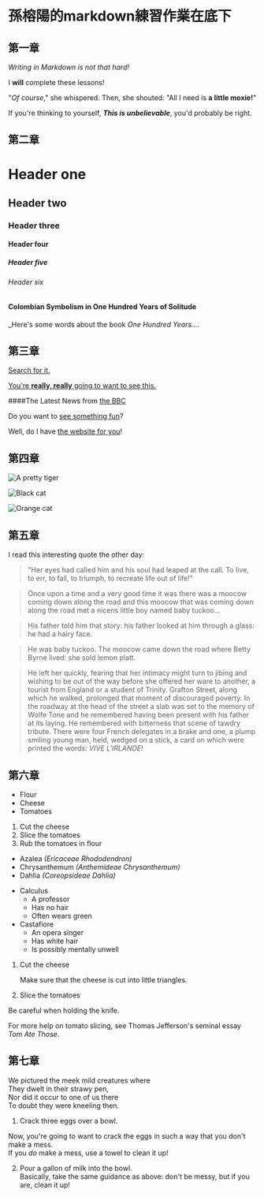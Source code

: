 # 孫榕陽的markdown練習作業在底下

## 第一章
<!-- __斜體 -->
_Writing in Markdown is not that hard!_

<!-- **粗體 -->
I **will** complete these lessons!

<!-- 粗體+斜體 -->
"_Of course_," she whispered. Then, she shouted: "All I need is **a little moxie!**"

If you're thinking to yourself, **_This is unbelievable_**, you'd probably be right.


## 第二章
# Header one
## Header two
### Header three
#### Header four
##### Header five
###### Header six

#### Colombian Symbolism in One Hundred Years of Solitude

_Here's some words about the book _One Hundred Years..._.

## 第三章
[Search for it.](www.google.com)

[You're **really, really** going to want to see this.](www.dailykitten.com)

####The Latest News from [the BBC](www.bbc.com/news)

Do you want to [see something fun][a fun place]?

Well, do I have [the website for you][another fun place]!

[a fun place]:www.zombo.com
[another fun place]:www.zombo.com

## 第四章
![A pretty tiger](https://upload.wikimedia.org/wikipedia/commons/5/56/Tiger.50.jpg)

![Black cat][Black]

![Orange cat][Orange]

[Black]: https://upload.wikimedia.org/wikipedia/commons/a/a3/81_INF_DIV_SSI.jpg

[Orange]:http://icons.iconarchive.com/icons/google/noto-emoji-animals-nature/256/22221-cat-icon.png

## 第五章
<!-- 在下方的文字框，將這段書本的引言改為引用區塊 -->
I read this interesting quote the other day:

>"Her eyes had called him and his soul had leaped at the call. To live, to err, to fall, to triumph, to recreate life out of life!"

<!-- 在下方的文字框，在每行行首插入一個大於符號 (>)，將內容變成引用區塊。 -->
>Once upon a time and a very good time it was there was a moocow coming down along the road and this moocow that was coming down along the road met a nicens little boy named baby tuckoo...

>His father told him that story: his father looked at him through a glass: he had a hairy face.

>He was baby tuckoo. The moocow came down the road where Betty Byrne lived: she sold lemon platt.

<!-- 在下方的文字框，將整段文字變成引用區塊，再將文末的法文標記為斜體字（不包含驚嘆號）。 -->
>He left her quickly, fearing that her intimacy might turn to jibing and wishing to be out of the way before she offered her ware to another, a tourist from England or a student of Trinity. Grafton Street, along which he walked, prolonged that moment of discouraged poverty. In the roadway at the head of the street a slab was set to the memory of Wolfe Tone and he remembered having been present with his father at its laying. He remembered with bitterness that scene of tawdry tribute. There were four French delegates in a brake and one, a plump smiling young man, held, wedged on a stick, a card on which were printed the words: _VIVE L'IRLANDE_!

## 第六章
<!-- 在下方的文字框，將那些以逗號分隔的文字，改以清單呈現。 -->
* Flour
* Cheese 
* Tomatoes
<!-- 在下方的文字框，以有序清單將剩下的食譜完成。 -->
1. Cut the cheese
2. Slice the tomatoes
3. Rub the tomatoes in flour

<!-- 在下方的文字框，將植物的學名變成斜體。 -->
* Azalea _(Ericaceae Rhododendron)_
* Chrysanthemum _(Anthemideae Chrysanthemum)_
* Dahlia _(Coreopsideae Dahlia)_

<!-- 在下方的文字框，將每位角色的特質以多層次清單表示 -->
* Calculus
    * A professor 
    * Has no hair 
    * Often wears green
* Castafiore
    * An opera singer 
    * Has white hair 
    * Is possibly mentally unwell
<!-- 在下方的文字框，將各子項目改以段落呈現。 -->
1. Cut the cheese
 
   Make sure that the cheese is cut into little triangles.

2. Slice the tomatoes
  
  Be careful when holding the knife.

  For more help on tomato slicing, see Thomas Jefferson's seminal essay _Tom Ate Those_.

  ## 第七章
<!-- 在下方的文字框，插入適當數量的空格，好讓詩詞能正確呈現： -->
We pictured the meek mild creatures where  
They dwelt in their strawy pen,  
Nor did it occur to one of us there  
To doubt they were kneeling then.

<!-- 在下方的文字框，將硬換行替換為軟換行，以縮緊子段落： -->
1. Crack three eggs over a bowl.

 Now, you're going to want to crack the eggs in such a way that you don't make a mess.  
If you _do_ make a mess, use a towel to clean it up!

2. Pour a gallon of milk into the bowl.  
Basically, take the same guidance as above: don't be messy, but if you are, clean it up!